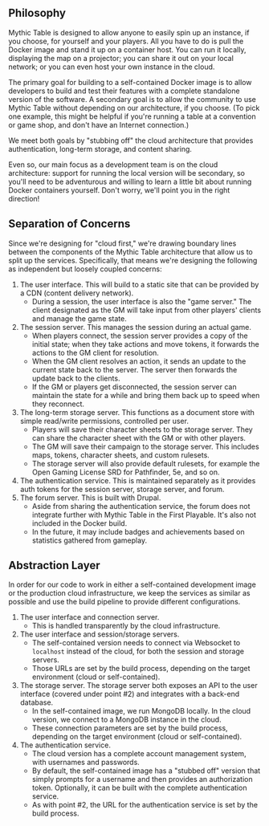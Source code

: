 ## Philosophy

Mythic Table is designed to allow anyone to easily spin up an instance, if you choose, for yourself and your players. All you have to do is pull the Docker image and stand it up on a container host. You can run it locally, displaying the map on a projector; you can share it out on your local network; or you can even host your own instance in the cloud.

The primary goal for building to a self-contained Docker image is to allow developers to build and test their features with a complete standalone version of the software. A secondary goal is to allow the community to use Mythic Table without depending on our architecture, if you choose. (To pick one example, this might be helpful if you're running a table at a convention or game shop, and don't have an Internet connection.)

We meet both goals by "stubbing off" the cloud architecture that provides authentication, long-term storage, and content sharing.

Even so, our main focus as a development team is on the cloud architecture: support for running the local version will be secondary, so you'll need to be adventurous and willing to learn a little bit about running Docker containers yourself. Don't worry, we'll point you in the right direction!

## Separation of Concerns

Since we're designing for "cloud first," we're drawing boundary lines between the components of the Mythic Table architecture that allow us to split up the services. Specifically, that means we're designing the following as independent but loosely coupled concerns:

1. The user interface. This will build to a static site that can be provided by a CDN (content delivery network).
   - During a session, the user interface is also the "game server." The client designated as the GM will take input from other players' clients and manage the game state.
2. The session server. This manages the session during an actual game.
   - When players connect, the session server provides a copy of the initial state; when they take actions and move tokens, it forwards the actions to the GM client for resolution.
   - When the GM client resolves an action, it sends an update to the current state back to the server. The server then forwards the update back to the clients.
   - If the GM or players get disconnected, the session server can maintain the state for a while and bring them back up to speed when they reconnect.
3. The long-term storage server. This functions as a document store with simple read/write permissions, controlled per user.
   - Players will save their character sheets to the storage server. They can share the character sheet with the GM or with other players.
   - The GM will save their campaign to the storage server. This includes maps, tokens, character sheets, and custom rulesets.
   - The storage server will also provide default rulesets, for example the Open Gaming License SRD for Pathfinder, 5e, and so on.
4. The authentication service. This is maintained separately as it provides auth tokens for the session server, storage server, and forum.
5. The forum server. This is built with Drupal.
   - Aside from sharing the authentication service, the forum does not integrate further with Mythic Table in the First Playable. It's also not included in the Docker build.
   - In the future, it may include badges and achievements based on statistics gathered from gameplay.

## Abstraction Layer

In order for our code to work in either a self-contained development image or the production cloud infrastructure, we keep the services as similar as possible and use the build pipeline to provide different configurations.

1. The user interface and connection server. 
   - This is handled transparently by the cloud infrastructure.
2. The user interface and session/storage servers. 
   - The self-contained version needs to connect via Websocket to `localhost` instead of the cloud, for both the session and storage servers.
   - Those URLs are set by the build process, depending on the target environment (cloud or self-contained).
3. The storage server. The storage server both exposes an API to the user interface (covered under point #2) and integrates with a back-end database.
   - In the self-contained image, we run MongoDB locally. In the cloud version, we connect to a MongoDB instance in the cloud.
   - These connection parameters are set by the build process, depending on the target environment (cloud or self-contained).
4. The authentication service.
   - The cloud version has a complete account management system, with usernames and passwords.
   - By default, the self-contained image has a "stubbed off" version that simply prompts for a username and then provides an authorization token. Optionally, it can be built with the complete authentication service.
   - As with point #2, the URL for the authentication service is set by the build process.
